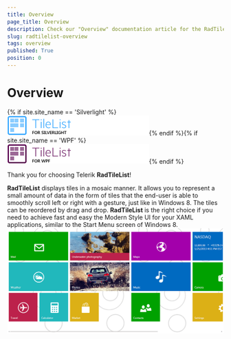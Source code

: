 ```yaml
---
title: Overview
page_title: Overview
description: Check our "Overview" documentation article for the RadTileList WPF control.
slug: radtilelist-overview
tags: overview
published: True
position: 0
---
```


# Overview



{% if site.site_name == 'Silverlight' %}
![Rad Tile List Overview image help SL](images/RadTileList_Overview_image_help_SL.png){% endif %}{% if site.site_name == 'WPF' %}
![Rad Tile List Overview image help WPF](images/RadTileList_Overview_image_help_WPF.png){% endif %}

Thank you for choosing Telerik __RadTileList__!

__RadTileList__ displays tiles in a mosaic manner. It allows you to represent a small amount of data in the form of tiles that the end-user is able to smoothly scroll left or right with a gesture, just like in Windows 8. The tiles can be reordered by drag and drop. __RadTileList__ is the right choice if you need to achieve fast and easy the Modern Style UI for your XAML applications, similar to the Start Menu screen of Windows 8.
![Rad Tile List Overview image help](images/RadTileList_Overview_image_help.png)
